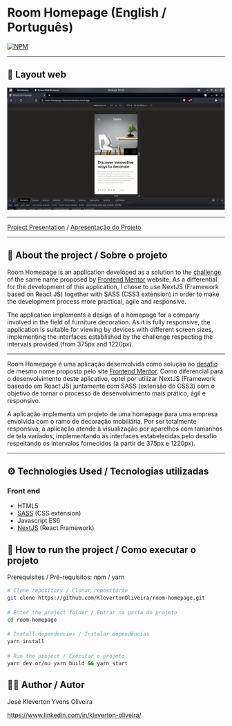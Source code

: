 # Room Homepage (English / Português)
[![NPM](https://img.shields.io/npm/l/react)](https://github.com/KlevertonOliveira/room-homepage/blob/master/LICENSE)

---

## :art: Layout web
![Alt Text](assets/room-homepage.gif)


---

[Project Presentation](https://room-homepage-klevertonoliveira.vercel.app/) /
[Apresentação do Projeto](https://room-homepage-klevertonoliveira.vercel.app/)

---

## :mag_right: About the project / Sobre o projeto

Room Homepage is an application developed as a solution to the [challenge](https://www.frontendmentor.io/challenges/room-homepage-BtdBY_ENq) of the same name proposed by [Frontend Mentor](https://www.frontendmentor.io/) website. As a differential for the development of this application, I chose to use NextJS (Framework based on React JS) together with SASS (CSS3 extension) in order to make the development process more practical, agile and responsive.

The application implements a design of a homepage for a company involved in the field of furniture decoration. As it is fully responsive, the application is suitable for viewing by devices with different screen sizes, implementing the interfaces established by the challenge respecting the intervals provided (from 375px and 1220px).

---

Room Homepage é uma aplicação desenvolvida como solução ao [desafio](https://www.frontendmentor.io/challenges/room-homepage-BtdBY_ENq) de mesmo nome proposto pelo site [Frontend Mentor](https://www.frontendmentor.io/). Como diferencial para o desenvolvimento deste aplicativo, optei por utilizar NextJS (Framework baseado em React JS) juntamente com SASS (extensão do CSS3) com o objetivo de tornar o processo de desenvolvimento mais prático, ágil e responsivo.

A aplicação implementa um projeto de uma homepage para uma empresa envolvida com o ramo de decoração mobiliária.  Por ser totalmente responsiva, a aplicação atende à visualização por aparelhos com tamanhos de tela variados, implementando as interfaces estabelecidas pelo desafio respeitando os intervalos fornecidos (a partir de 375px e 1220px).

---

## :gear: Technologies Used / Tecnologias utilizadas

### Front end
- HTML5
- [SASS](https://sass-lang.com/) (CSS extension)
- Javascript ES6
- [NextJS](https://nextjs.org/) (React Framework)

## :file_folder: How to run the project / Como executar o projeto

Prerequisites / Pré-requisitos: npm / yarn

```bash
# Clone repository / Clonar repositório
git clone https://github.com/KlevertonOliveira/room-homepage.git

# Enter the project folder / Entrar na pasta do projeto
cd room-homepage

# Install dependencies / Instalar dependências
yarn install

# Run the project / Executar o projeto
yarn dev or/ou yarn build && yarn start
```

## :raising_hand_man: Author / Autor

José Kleverton Yvens Oliveira

https://www.linkedin.com/in/kleverton-oliveira/